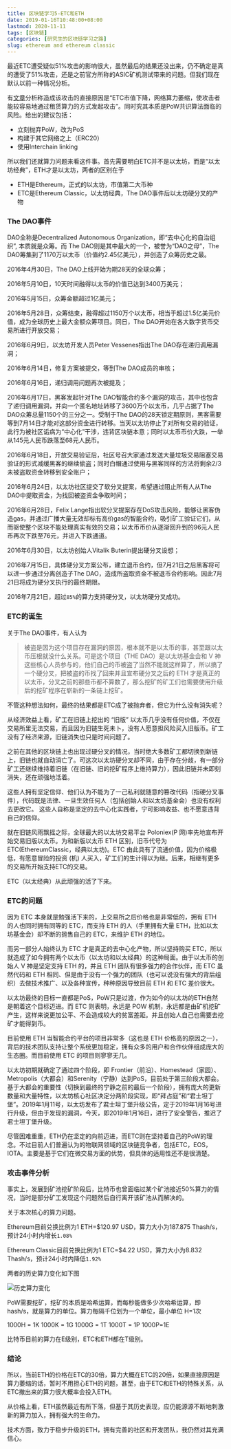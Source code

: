 ```yaml
---
title: 区块链学习5-ETC和ETH
date: 2019-01-16T10:48:00+08:00
lastmod: 2020-11-11
tags: [区块链]
categories: [研究生的区块链学习之路] 
slug: ethereum and ethereum classic
---
```


最近ETC遭受疑似51%攻击的影响很大，虽然最后的结果还没出来，仍不确定是真的遭受了51%攻击，还是之前官方所称的ASIC矿机测试带来的问题。但我们现在默认以前一种情况分析。

有[文章](https://mp.weixin.qq.com/s?__biz=MzU2MTE1NDk2Mg==&mid=2247491744&idx=1&sn=a425dae6bb7e083110b3150b758a3131&chksm=fc7fbe5dcb08374b4459ad93a783beeeff705939b312ca20f3f9d3e70af97effa596e38d7854&mpshare=1&scene=23&srcid=0115yOkGBCrn5L7SENkeTO5r#rd)分析称造成该攻击的直接原因是“ETC市值下降，网络算力萎缩，使攻击者能较容易地通过租赁算力的方式发起攻击”。同时究其本质是PoW共识算法面临的风险。给出的建议包括：

- 立刻抛弃PoW，改为PoS
- 构建于其它网络之上（ERC20）
- 使用Interchain linking

所以我们还就算力问题来看这件事。首先需要明白ETC并不是以太坊，而是“以太坊经典”，ETH才是以太坊，两者的区别在于

- ETH是Ethereum，正式的以太坊，市值第二大币种
- ETC是Ethereum Classic，以太坊经典，The DAO事件后以太坊硬分叉的产物

### The DAO事件

DAO全称是Decentralized Autonomous Organization，即“去中心化的自治组织”, 本质就是众筹。而 The DAO则是其中最大的一个，被誉为“DAO之母”，The DAO筹集到了1170万以太币（价值约2.45亿美元），并创造了众筹历史之最。

2016年4月30日，The DAO上线开始为期28天的全球众筹；

2016年5月10日，10天时间融得以太币的价值已达到3400万美元；

2016年5月15日，众筹金额超过1亿美元；

2016年5月28日，众筹结束，融得超过1150万个以太币，相当于超过1.5亿美元价值，成为全球历史上最大金额众筹项目。同日，The DAO开始在各大数字货币交易所进行开放交易；

2016年6月9日，以太坊开发人员Peter Vessenes指出The DAO存在递归调用漏洞；

2016年6月14日，修复方案被提交，等到The DAO成员的审核；

2016年6月16日，递归调用问题再次被提及；

2016年6月17日，黑客发起针对The DAO智能合约多个漏洞的攻击，其中也包含了递归调用漏洞，并向一个匿名地址转移了3600万个以太币，几乎占据了The DAO众筹总量1150个的三分之一。受制于The DAO的28天锁定期原则，黑客需要等到7月14日才能对这部分资金进行转移。当天以太坊停止了对所有交易的验证，此行为被社区诟病为“中心化”干涉，违背区块链本意；同时以太币币价大跌，一举从145元人民币跌落至68元人民币。

2016年6月18日，开放交易验证后，社区号召大家通过发送大量垃圾交易阻塞交易验证的形式减缓黑客的继续偷盗；同时白帽通过使用与黑客同样的方法将剩余2/3未被盗取资金转移到安全账户；

2016年6月24日，以太坊社区提交了软分叉提案，希望通过阻止所有人从The DAO中提取资金，为找回被盗资金争取时间；

2016年6月28日，Felix Lange指出软分叉提案存在DoS攻击风险，能够让黑客伪造gas，并通过广播大量无效却标有高价gas的智能合约，吸引矿工验证它们，从而驱使整个区块不能处理真实有效的交易；以太币币价从逐渐回升到的96元人民币再次下跌至76元，并进入下跌通道。

2016年6月30日，以太坊创始人Vitalik Buterin提出硬分叉设想；

2016年7月15日，具体硬分叉方案公布，建立退币合约，但7月21日之后黑客将可以进一步通过分离创造子The DAO，造成所盗取资金不被退币合约影响。因此7月21日将成为硬分叉执行的最终期限。

2016年7月21日，超过`85%`的算力支持硬分叉，以太坊硬分叉成功。

### ETC的诞生

关于The DAO事件，有人认为

> 被盗是因为这个项目存在漏洞的原因，根本就不是以太币的事，甚至跟以太币压根就没什么关系。可是这个项目（THE DAO）是以太坊基金会和 V 神这些核心人员参与的，他们自己的币被盗了当然不能就这样算了，所以搞了一个硬分叉，把被盗的币找了回来并且宣布硬分叉之后的 ETH 才是真正的以太币，分叉之前的那些币都不算数了，那么挖矿的矿工们也需要使用升级后的挖矿程序在崭新的一条链上挖矿。

不管这种想法如何，最终的结果都是ETC成了被抛弃者，但它为什么没有消失呢？

从经济效益上看，矿工在旧链上挖出的 “旧版” 以太币几乎没有任何价值，不仅在交易所里无法交易，而且因为旧链生死未卜，没有人愿意担风险买入旧版币。矿工没有了经济来源，旧链消失也只是时间问题了。

之前在其他的区块链上也出现过硬分叉的情况，当时绝大多数矿工都切换到新链上，旧链也就自动消亡了。可这次以太坊硬分叉却不同，由于存在分歧，有一部分矿工还继续维持着旧链（在旧链、旧的挖矿程序上维持算力），因此旧链并未即刻消失，还在顽强地活着。

这些人拥有坚定信仰、他们认为不能为了一己私利就随意的篡改代码（指硬分叉事件），代码既是法律、一旦生效任何人（包括创始人和以太坊基金会）也没有权利去更改它。 这些人自称是坚定的去中心化实践者，宁可影响收益、也不愿意违背自己的信仰。

就在旧链风雨飘摇之际，全球最大的以太坊交易平台 Poloniex(P 网)率先地宣布开始交易旧版以太币。为和新版以太币 ETH 区别，旧币代号为 ETC(EthereumClassic，经典以太坊)。ETC 由此具有了流通价值，因为价格极低，有愿意冒险的投资 (机) 人买入，矿工们的生计得以为继。后来，相继有更多的交易所开始支持ETC的交易。

ETC（以太经典）从此顽强的活了下来。

### ETC的问题

因为 ETC 本身就是勉强活下来的，上交易所之后价格也是非常低的，拥有 ETH 的人也同时拥有同等的 ETC，而支持 ETH 的人（手里拥有大量 ETH，比如以太坊基金会）却不断的抛售自己的 ETC，来维护 ETH 的地位。

而另一部分人始终认为 ETC 才是真正的去中心化产物，所以坚持购买 ETC，所以就造成了如今拥有两个以太币（以太坊和以太经典）的这种局面。由于以太币的创始人 V 神是坚定支持 ETH 的，并且 ETH 团队有很多强力的合作伙伴，而 ETC 虽然代码和 ETH 相同、但是由于没有一个强力的团队（也可以说没有强大的背后组织）去做技术推广、以及各种宣传，种种原因导致目前 ETH 和 ETC 差价很大。

以太坊最终的目标一直都是PoS，PoW只是过渡，作为如今的以太坊的ETH自然是朝着这个目标迈进。而 ETC 则表明，永远是 POW 机制，永远都是由矿机挖矿产生，这样来说更加公平、不会造成较大的贫富差距。并且创始人自己也需要去挖矿才能得到币。

目前使用 ETH 当智能合约平台的项目非常多（这也是 ETH 价格高的原因之一），背后的技术团队支持让整个系统更加稳定，拥有众多的用户和合作伙伴组成庞大的生态圈。而目前使用 ETC 的项目则寥寥无几。

以太坊初期就确定了通过四个阶段，即 Frontier（前沿）、Homestead（家园）、Metropolis（大都会）和Serenity（宁静）达到PoS，目前处于第三阶段大都会。基于大都会的重要性（切换到最终的宁静之前的最后一个阶段），拥有庞大的更新数量和大量特性，以太坊核心社区决定分两阶段实现，即“拜占庭”和“君士坦丁堡”。2019年1月11号，以太坊发布了君士坦丁堡升级公告，定于2019年1月16号进行升级，但由于发现的漏洞，今天，即2019年1月16日，进行了安全警告，推迟了君士坦丁堡升级。

尽管困难重重，ETH仍在坚定的向前迈进，而ETC则在坚持着自己的PoW的理念。不过目前人们普遍认为的物联网领域的区块链竞争者，包括ETC，EOS，IOTA。主要是基于它们在微交易方面的优势，但具体的适用性还不是很清楚。

### 攻击事件分析

事实上，发展到矿池挖矿阶段后，比特币也曾面临过某个矿池接近50%算力的情况，当时是部分矿工发现这个问题然后自行离开该矿池从而解决的。

关于本次核心的算力问题。

Ethereum目前兑换比例为1 ETH=$120.97 USD，算力大小为187.875 Thash/s，预计24小时内增长`1.08%`

Ethereum Classic目前兑换比例为1 ETC=$4.22 USD，算力大小为8.832 Thash/s，预计24小时内降低`1.92%`

两者的历史算力变化如下图

![历史算力变化](https://picped-1301226557.cos.ap-beijing.myqcloud.com/YJS_20190116_历史算力变化.png)

PoW需要挖矿，挖矿的本质是哈希运算，而每秒能做多少次哈希运算，即hash/s，就是算力的单位。算力每隔千位划为一个单位，最小单位 H=1次

1000H = 1K    1000K = 1G    1000G = 1T    1000T = 1P    1000P=1E

比特币目前的算力在E级别，ETC和ETH都在T级别。

### 结论

所以，当前ETH的价格在ETC的30倍，算力大概在ETC的20倍，如果直接原因是算力萎缩的话，暂时不用担心ETH的问题，甚至，由于ETC和ETH的特殊关系，从ETC撤出来的算力很大概率会投入ETH。

从价格上看，ETH虽然最近有所下落，但基于其历史表现，应仍能源源不断地刺激新的算力加入，拥有强大的生命力。

技术方面，致力于稳步升级的ETH，拥有完善的社区和开发团队，我仍然对其充满信心。
